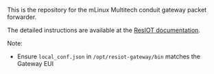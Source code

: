 This is the repository for the mLinux Multitech conduit gateway packet forwarder.

The detailed instructions are available at the [ResIOT documentation](http://docs.resiot.io/RaspberryGatewayGuide/).

Note:
- Ensure `local_conf.json` in `/opt/resiot-gateway/bin` matches the Gateway EUI
